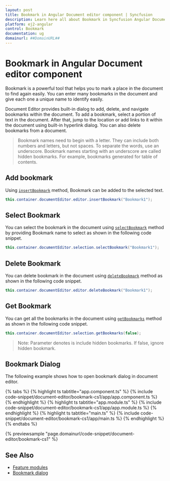 ```yaml
---
layout: post
title: Bookmark in Angular Document editor component | Syncfusion
description: Learn here all about Bookmark in Syncfusion Angular Document editor component of Syncfusion Essential JS 2 and more.
platform: ej2-angular
control: Bookmark 
documentation: ug
domainurl: ##DomainURL##
---
```


# Bookmark in Angular Document editor component

Bookmark is a powerful tool that helps you to mark a place in the document to find again easily. You can enter many bookmarks in the document and give each one a unique name to identify easily.

Document Editor provides built-in dialog to add, delete, and navigate bookmarks within the document. To add a bookmark, select a portion of text in the document. After that, jump to the location or add links to it within the document using built-in hyperlink dialog. You can also delete bookmarks from a document.

>Bookmark names need to begin with a letter. They can include both numbers and letters, but not spaces. To separate the words, use an underscore.
>Bookmark names starting with an underscore are called hidden bookmarks. For example, bookmarks generated for table of contents.

## Add bookmark

Using [`insertBookmark`](https://ej2.syncfusion.com/angular/documentation/api/document-editor/editor/#insertbookmark) method, Bookmark can be added to the selected text.

```csharp
this.container.documentEditor.editor.insertBookmark("Bookmark1");
```

## Select Bookmark

You can select the bookmark in the document using [`selectBookmark`](https://ej2.syncfusion.com/angular/documentation/api/document-editor/selection/#selectbookmark) method by providing Bookmark name to select as shown in the following code snippet.

```csharp
this.container.documentEditor.selection.selectBookmark("Bookmark1");
```

## Delete Bookmark

You can delete bookmark in the document using [`deleteBookmark`](https://ej2.syncfusion.com/angular/documentation/api/document-editor/editor/#deletebookmark) method as shown in the following code snippet.

```csharp
this.container.documentEditor.editor.deleteBookmark("Bookmark1");
```

## Get Bookmark

You can get all the bookmarks in the document using [`getBookmarks`](https://ej2.syncfusion.com/angular/documentation/api/document-editor/selection/#getbookmarks) method as shown in the following code snippet.

```csharp
this.container.documentEditor.selection.getBookmarks(false);
```

>Note: Parameter denotes is include hidden bookmarks. If false, ignore hidden bookmark.

## Bookmark Dialog

The following example shows how to open bookmark dialog in document editor.

{% tabs %}
{% highlight ts tabtitle="app.component.ts" %}
{% include code-snippet/document-editor/bookmark-cs1/app/app.component.ts %}
{% endhighlight %}
{% highlight ts tabtitle="app.module.ts" %}
{% include code-snippet/document-editor/bookmark-cs1/app/app.module.ts %}
{% endhighlight %}
{% highlight ts tabtitle="main.ts" %}
{% include code-snippet/document-editor/bookmark-cs1/app/main.ts %}
{% endhighlight %}
{% endtabs %}
  
{% previewsample "page.domainurl/code-snippet/document-editor/bookmark-cs1" %}

## See Also

* [Feature modules](../document-editor/feature-module/)
* [Bookmark dialog](../document-editor/dialog#bookmark-dialog)
